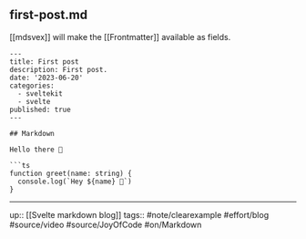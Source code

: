 ## first-post.md

[[mdsvex]] will make the [[Frontmatter]] available as fields.

```
---
title: First post
description: First post.
date: '2023-06-20'
categories:
  - sveltekit
  - svelte
published: true
---

## Markdown

Hello there 👋 

```ts
function greet(name: string) {
  console.log(`Hey ${name} 👋`)
}
```

---
up:: [[Svelte markdown blog]]
tags:: #note/clearexample #effort/blog #source/video #source/JoyOfCode #on/Markdown 

